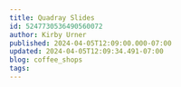 ```yaml
---
title: Quadray Slides
id: 5247730536490560072
author: Kirby Urner
published: 2024-04-05T12:09:00.000-07:00
updated: 2024-04-05T12:09:34.491-07:00
blog: coffee_shops
tags: 
---
```


